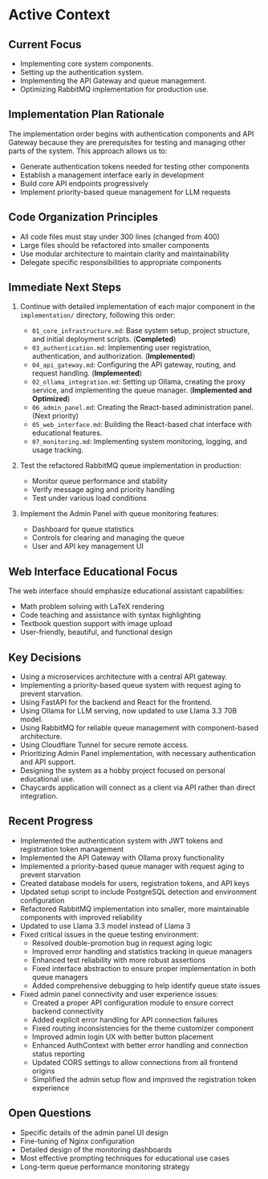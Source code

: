 # Active Context

## Current Focus
- Implementing core system components.
- Setting up the authentication system.
- Implementing the API Gateway and queue management.
- Optimizing RabbitMQ implementation for production use.

## Implementation Plan Rationale
The implementation order begins with authentication components and API Gateway because they are prerequisites for testing and managing other parts of the system. This approach allows us to:
- Generate authentication tokens needed for testing other components
- Establish a management interface early in development
- Build core API endpoints progressively
- Implement priority-based queue management for LLM requests

## Code Organization Principles
- All code files must stay under 300 lines (changed from 400)
- Large files should be refactored into smaller components
- Use modular architecture to maintain clarity and maintainability
- Delegate specific responsibilities to appropriate components

## Immediate Next Steps
1. Continue with detailed implementation of each major component in the `implementation/` directory, following this order:
    - `01_core_infrastructure.md`: Base system setup, project structure, and initial deployment scripts. (**Completed**)
    - `03_authentication.md`: Implementing user registration, authentication, and authorization. (**Implemented**)
    - `04_api_gateway.md`: Configuring the API gateway, routing, and request handling. (**Implemented**)
    - `02_ollama_integration.md`: Setting up Ollama, creating the proxy service, and implementing the queue manager. (**Implemented and Optimized**)
    - `06_admin_panel.md`: Creating the React-based administration panel. (Next priority)
    - `05_web_interface.md`: Building the React-based chat interface with educational features.
    - `07_monitoring.md`: Implementing system monitoring, logging, and usage tracking.

2. Test the refactored RabbitMQ queue implementation in production:
    - Monitor queue performance and stability
    - Verify message aging and priority handling
    - Test under various load conditions

3. Implement the Admin Panel with queue monitoring features:
    - Dashboard for queue statistics
    - Controls for clearing and managing the queue
    - User and API key management UI

## Web Interface Educational Focus
The web interface should emphasize educational assistant capabilities:
- Math problem solving with LaTeX rendering
- Code teaching and assistance with syntax highlighting
- Textbook question support with image upload
- User-friendly, beautiful, and functional design

## Key Decisions
- Using a microservices architecture with a central API gateway.
- Implementing a priority-based queue system with request aging to prevent starvation.
- Using FastAPI for the backend and React for the frontend.
- Using Ollama for LLM serving, now updated to use Llama 3.3 70B model.
- Using RabbitMQ for reliable queue management with component-based architecture.
- Using Cloudflare Tunnel for secure remote access.
- Prioritizing Admin Panel implementation, with necessary authentication and API support.
- Designing the system as a hobby project focused on personal educational use.
- Chaycards application will connect as a client via API rather than direct integration.

## Recent Progress
- Implemented the authentication system with JWT tokens and registration token management
- Implemented the API Gateway with Ollama proxy functionality
- Implemented a priority-based queue manager with request aging to prevent starvation
- Created database models for users, registration tokens, and API keys
- Updated setup script to include PostgreSQL detection and environment configuration
- Refactored RabbitMQ implementation into smaller, more maintainable components with improved reliability
- Updated to use Llama 3.3 model instead of Llama 3
- Fixed critical issues in the queue testing environment:
  - Resolved double-promotion bug in request aging logic
  - Improved error handling and statistics tracking in queue managers
  - Enhanced test reliability with more robust assertions
  - Fixed interface abstraction to ensure proper implementation in both queue managers
  - Added comprehensive debugging to help identify queue state issues
- Fixed admin panel connectivity and user experience issues:
  - Created a proper API configuration module to ensure correct backend connectivity
  - Added explicit error handling for API connection failures
  - Fixed routing inconsistencies for the theme customizer component
  - Improved admin login UX with better button placement
  - Enhanced AuthContext with better error handling and connection status reporting
  - Updated CORS settings to allow connections from all frontend origins
  - Simplified the admin setup flow and improved the registration token experience

## Open Questions
- Specific details of the admin panel UI design
- Fine-tuning of Nginx configuration
- Detailed design of the monitoring dashboards
- Most effective prompting techniques for educational use cases
- Long-term queue performance monitoring strategy